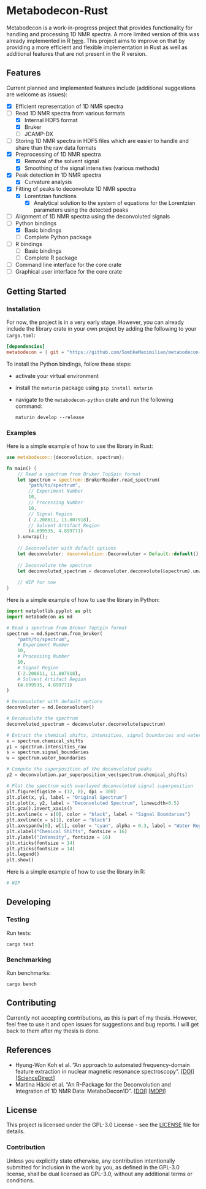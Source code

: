 # Metabodecon-Rust

Metabodecon is a work-in-progress project that provides functionality for handling and processing 1D NMR spectra. A more
limited version of this was already implemented in R [here](https://github.com/spang-lab/metabodecon/). This project
aims to improve on that by providing a more efficient and flexible implementation in Rust as well as additional features
that are not present in the R version.

## Features

Current planned and implemented features include (additional suggestions are welcome as issues):

- [x] Efficient representation of 1D NMR spectra
- [ ] Read 1D NMR spectra from various formats
   - [x] Internal HDF5 format
   - [x] Bruker
   - [ ] JCAMP-DX
- [ ] Storing 1D NMR spectra in HDF5 files which are easier to handle and share than the raw data formats
- [x] Preprocessing of 1D NMR spectra
   - [x] Removal of the solvent signal
   - [x] Smoothing of the signal intensities (various methods)
- [x] Peak detection in 1D NMR spectra
   - [x] Curvature analysis
- [x] Fitting of peaks to deconvolute 1D NMR spectra
   - [x] Lorentzian functions
     - [x] Analytical solution to the system of equations for the Lorentzian parameters using the detected peaks
- [ ] Alignment of 1D NMR spectra using the deconvoluted signals
- [ ] Python bindings
   - [x] Basic bindings
   - [ ] Complete Python package
- [ ] R bindings
   - [ ] Basic bindings
   - [ ] Complete R package
- [ ] Command line interface for the core crate
- [ ] Graphical user interface for the core crate

## Getting Started

### Installation

For now, the project is in a very early stage. However, you can already include the library crate in your own project by
adding the following to your `Cargo.toml`:

```toml
[dependencies]
metabodecon = { git = "https://github.com/SombkeMaximilian/metabodecon-rust" }
```

To install the Python bindings, follow these steps:
- activate your virtual environment
- install the `maturin` package using `pip install maturin`
- navigate to the `metabodecon-python` crate and run the following command:

  ```shell
  maturin develop --release
  ```

### Examples

Here is a simple example of how to use the library in Rust:

```rust
use metabodecon::{deconvolution, spectrum};

fn main() {
    // Read a spectrum from Bruker TopSpin format
    let spectrum = spectrum::BrukerReader.read_spectrum(
        "path/to/spectrum",
        // Experiment Number
        10,
        // Processing Number
        10,
        // Signal Region
        (-2.208611, 11.807918),
        // Solvent Artifact Region
        (4.699535, 4.899771)
    ).unwrap();
  
    // Deconvoluter with default options
    let deconvoluter: deconvolution::Deconvoluter = Default::default();
  
    // Deconvolute the spectrum
    let deconvoluted_spectrum = deconvoluter.deconvolute(&spectrum).unwrap();
  
    // WIP for now
}
```

Here is a simple example of how to use the library in Python:

```python
import matplotlib.pyplot as plt
import metabodecon as md

# Read a spectrum from Bruker TopSpin format
spectrum = md.Spectrum.from_bruker(
    "path/to/spectrum",
    # Experiment Number
    10,
    # Processing Number
    10,
    # Signal Region
    (-2.208611, 11.807918),
    # Solvent Artifact Region
    (4.699535, 4.899771)
)

# Deconvoluter with default options
deconvoluter = md.Deconvoluter()

# Deconvolute the spectrum
deconvoluted_spectrum = deconvoluter.deconvolute(spectrum)

# Extract the chemical shifts, intensities, signal boundaries and water boundaries
x = spectrum.chemical_shifts
y1 = spectrum.intensities_raw
s = spectrum.signal_boundaries
w = spectrum.water_boundaries

# Compute the superposition of the deconvoluted peaks
y2 = deconvolution.par_superposition_vec(spectrum.chemical_shifts)

# Plot the spectrum with overlayed deconvoluted signal superposition
plt.figure(figsize = (12, 8), dpi = 300)
plt.plot(x, y1, label = "Original Spectrum")
plt.plot(x, y2, label = "Deconvoluted Spectrum", linewidth=0.5)
plt.gca().invert_xaxis()
plt.axvline(x = s[0], color = "black", label = "Signal Boundaries")
plt.axvline(x = s[1], color = "black")
plt.axvspan(w[0], w[1], color = "cyan", alpha = 0.3, label = "Water Region")
plt.xlabel("Chemical Shifts", fontsize = 16)
plt.ylabel("Intensity", fontsize = 16)
plt.xticks(fontsize = 14)
plt.yticks(fontsize = 14)
plt.legend()
plt.show()
```

Here is a simple example of how to use the library in R:

```r
# WIP
```

## Developing

### Testing

Run tests:

  ```shell
  cargo test
  ```

### Benchmarking

Run benchmarks:

  ```shell
  cargo bench
  ```

## Contributing

Currently not accepting contributions, as this is part of my thesis. However, feel free to use it and open issues for
suggestions and bug reports. I will get back to them after my thesis is done.

## References

- Hyung-Won Koh et al. “An approach to automated frequency-domain feature extraction in nuclear magnetic resonance
  spectroscopy”.
  [[DOI]](https://doi.org/10.1016/j.jmr.2009.09.003)
  [[ScienceDirect]](https://www.sciencedirect.com/science/article/pii/S1090780709002584)
- Martina Häckl et al. “An R-Package for the Deconvolution and Integration of 1D NMR Data: MetaboDecon1D”.
  [[DOI]](https://doi.org/10.3390/metabo11070452)
  [[MDPI]](https://www.mdpi.com/2218-1989/11/7/452)

## License

This project is licensed under the GPL-3.0 License - see the [LICENSE](LICENSE) file for details.

### Contribution

Unless you explicitly state otherwise, any contribution intentionally submitted for inclusion in the work by you, as
defined in the GPL-3.0 license, shall be dual licensed as GPL-3.0, without any additional terms or conditions.
